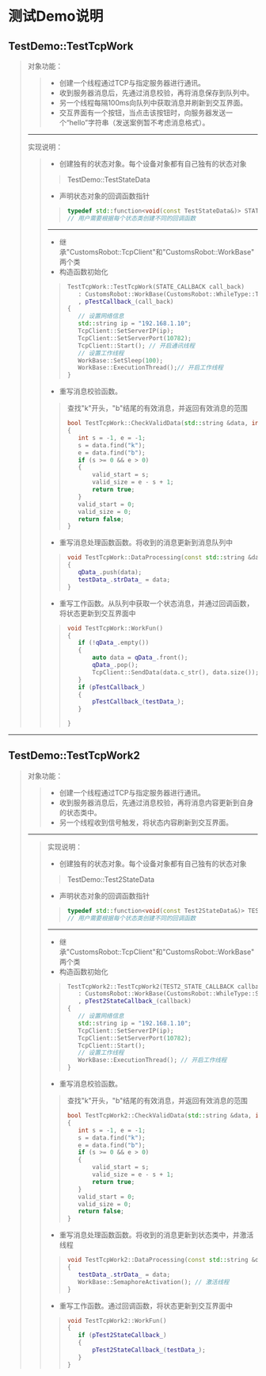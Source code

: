 # 测试Demo说明
## TestDemo::TestTcpWork
>对象功能：
>>* 创建一个线程通过TCP与指定服务器进行通讯。  
>>* 收到服务器消息后，先通过消息校验，再将消息保存到队列中。
>>* 另一个线程每隔100ms向队列中获取消息并刷新到交互界面。
>>* 交互界面有一个按钮，当点击该按钮时，向服务器发送一个“hello”字符串（发送案例暂不考虑消息格式）。  
>-----------------------------------------------------------------
>实现说明：  
>>* 创建独有的状态对象。每个设备对象都有自己独有的状态对象
>>> TestDemo::TestStateData
>>* 声明状态对象的回调函数指针
>>> ```cpp
>>>typedef std::function<void(const TestStateData&)> STATE_CALLBACK;
>>>// 用户需要根据每个状态类创建不同的回调函数
>>>```
>>-----------------------------------------------------------------
>>* 继承"CustomsRobot::TcpClient"和"CustomsRobot::WorkBase"两个类  
>>* 构造函数初始化  
>>>```cpp
>>>TestTcpWork::TestTcpWork(STATE_CALLBACK call_back)
>>>    : CustomsRobot::WorkBase(CustomsRobot::WhileType::TIME)   //时间等待
>>>    , pTestCallback_(call_back)
>>>{
>>>    // 设置网络信息
>>>    std::string ip = "192.168.1.10";
>>>    TcpClient::SetServerIP(ip);
>>>    TcpClient::SetServerPort(10782);
>>>    TcpClient::Start(); // 开启通讯线程
>>>    // 设置工作线程
>>>    WorkBase::SetSleep(100);
>>>    WorkBase::ExecutionThread();// 开启工作线程
>>>}
>>>```
>>* 重写消息校验函数。  
>>>查找"k"开头，"b"结尾的有效消息，并返回有效消息的范围  
>>>```cpp
>>>bool TestTcpWork::CheckValidData(std::string &data, int &valid_start, int &valid_size)
>>>{
>>>    int s = -1, e = -1;
>>>    s = data.find("k");
>>>    e = data.find("b");
>>>    if (s >= 0 && e > 0)
>>>    {
>>>        valid_start = s;
>>>        valid_size = e - s + 1;
>>>        return true;
>>>    }
>>>    valid_start = 0;
>>>    valid_size = 0;
>>>    return false;
>>>}
>>>```  
>>* 重写消息处理函数函数。将收到的消息更新到消息队列中
>>>```cpp  
>>>void TestTcpWork::DataProcessing(const std::string &data)
>>>{
>>>    qData_.push(data);
>>>    testData_.strData_ = data;
>>>}
>>>```
>>* 重写工作函数。从队列中获取一个状态消息，并通过回调函数，将状态更新到交互界面中
>>> ```cpp  
>>>void TestTcpWork::WorkFun()
>>>{
>>>    if (!qData_.empty())
>>>    {
>>>        auto data = qData_.front();
>>>        qData_.pop();
>>>        TcpClient::SendData(data.c_str(), data.size());
>>>    }
>>>    if (pTestCallback_)
>>>    {
>>>        pTestCallback_(testData_);
>>>    }
>>>
>>>}
>>>```  
------  
## TestDemo::TestTcpWork2  
>对象功能：
>>* 创建一个线程通过TCP与指定服务器进行通讯。  
>>* 收到服务器消息后，先通过消息校验，再将消息内容更新到自身的状态类中。
>>* 另一个线程收到信号触发，将状态内容刷新到交互界面。
>---------
>>实现说明：  
>>* 创建独有的状态对象。每个设备对象都有自己独有的状态对象
>>> TestDemo::Test2StateData
>>* 声明状态对象的回调函数指针
>>> ```cpp
>>>typedef std::function<void(const Test2StateData&)> TEST2_STATE_CALLBACK;
>>>// 用户需要根据每个状态类创建不同的回调函数
>>>```
>>-----------------------------------------------------------------
>>* 继承"CustomsRobot::TcpClient"和"CustomsRobot::WorkBase"两个类  
>>* 构造函数初始化  
>>>```cpp
>>>TestTcpWork2::TestTcpWork2(TEST2_STATE_CALLBACK callback)
>>>    : CustomsRobot::WorkBase(CustomsRobot::WhileType::SEMAPHORE) //信号等待
>>>    , pTest2StateCallback_(callback)
>>>{
>>>    // 设置网络信息
>>>    std::string ip = "192.168.1.10";
>>>    TcpClient::SetServerIP(ip);
>>>    TcpClient::SetServerPort(10782);
>>>    TcpClient::Start();
>>>    // 设置工作线程
>>>    WorkBase::ExecutionThread(); // 开启工作线程
>>>}
>>>```
>>* 重写消息校验函数。  
>>>查找"k"开头，"b"结尾的有效消息，并返回有效消息的范围  
>>>```cpp
>>>bool TestTcpWork2::CheckValidData(std::string &data, int &valid_start, int &valid_size)
>>>{
>>>    int s = -1, e = -1;
>>>    s = data.find("k");
>>>    e = data.find("b");
>>>    if (s >= 0 && e > 0)
>>>    {
>>>        valid_start = s;
>>>        valid_size = e - s + 1;
>>>        return true;
>>>    }
>>>    valid_start = 0;
>>>    valid_size = 0;
>>>    return false;
>>>}
>>>```  
>>* 重写消息处理函数函数。将收到的消息更新到状态类中，并激活线程
>>>```cpp  
>>>void TestTcpWork2::DataProcessing(const std::string &data)
>>>{
>>>    testData_.strData_ = data;
>>>    WorkBase::SemaphoreActivation(); // 激活线程
>>>}
>>>```
>>* 重写工作函数。通过回调函数，将状态更新到交互界面中
>>> ```cpp  
>>>void TestTcpWork2::WorkFun()
>>>{
>>>    if (pTest2StateCallback_)
>>>    {
>>>        pTest2StateCallback_(testData_);
>>>    }
>>>}
>>>```  